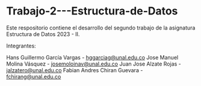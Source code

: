 # Trabajo-2---Estructura-de-Datos

Este respositorio contiene el desarrollo del segundo trabajo de la asignatura Estructura de Datos 2023 - II.

Integrantes:

Hans Guillermo García Vargas - hggarciag@unal.edu.co
Jose Manuel Molina Vásquez  - josemoloinav@unal.edu.co
Juan Jose Alzate Rojas - jalzatero@unal.edu.co
Fabian Andres Chiran Guevara - fchirang@unal.edu.co
